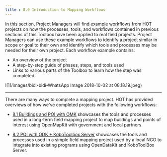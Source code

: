 ```yaml
---
title : 8.0 Introduction to Mapping Workflows
---
```


In this section, Project Managers will find example workflows from HOT projects on how the processes, tools, and workflows contained in previous sections of this Toolbox have been applied to real field projects. Project Managers can use these example workflows to identify a project similar in scope or goal to their own and identify which tools and processes may be needed for their own project. Each workflow example contains:   

*  An overview of the project  
*  A step-by-step guide of phases, steps, and tools used
*  Links to various parts of the Toolbox to learn how the step was completed

![](/images/bidi-bidi-WhatsApp Image 2018-10-02 at 08.18.19.jpeg)

***

There are many ways to complete a mapping project. HOT has provided overviews of how we've completed projects with the following workflows:  

* [8.1 Buildings and POI with OMK](https://hotosm.github.io/toolbox/pages/getting_started/1.2.1_example_fieldmappingbuildings_poi/) showcases the tools and processes used in a long-term field mapping project to map buildings and points of interest using OpenMapKit with government and local partners.

* [8.2 POI with ODK + KoboToolbox Server](https://hotosm.github.io/toolbox/pages/getting_started/1.2_mappingpoi_withodk/) showcases the tools and processes used in a simple field mapping project used by a local NGO to integrate into existing programs using OpenDataKit and KoboToolBox Server. 
